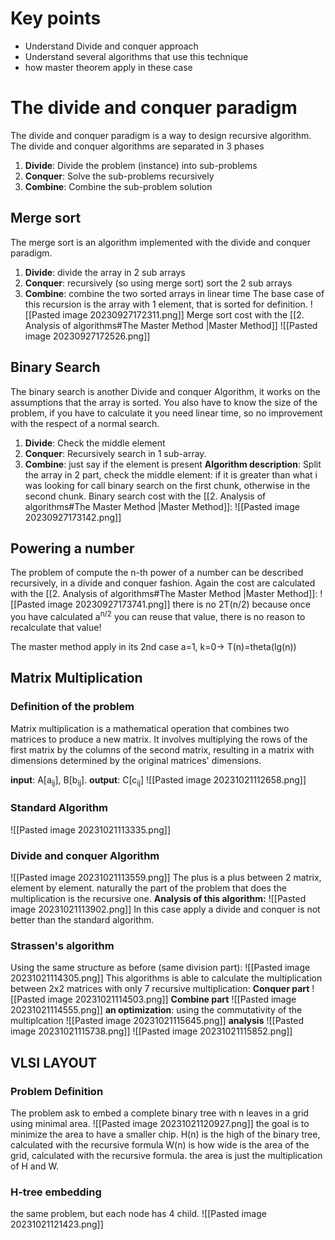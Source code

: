# Key points
- Understand Divide and conquer approach
- Understand several algorithms that use this technique 
- how master theorem apply in these case

# The divide and conquer paradigm
The divide and conquer paradigm is a way to design recursive algorithm.
The divide and conquer algorithms are separated in 3 phases
1. **Divide**: Divide the problem (instance) into sub-problems
2. **Conquer**: Solve the sub-problems recursively 
3. **Combine**: Combine the sub-problem solution 
## Merge sort
The merge sort is an algorithm implemented with the divide and conquer paradigm.
1. **Divide**: divide the array in 2 sub arrays
2. **Conquer**: recursively (so using merge sort) sort the 2 sub arrays
3. **Combine**: combine the two sorted arrays in linear time
The base case of this recursion is the array with 1 element, that is sorted for definition.
![[Pasted image 20230927172311.png]]
 Merge sort cost with the [[2. Analysis of algorithms#The Master Method |Master Method]]
 ![[Pasted image 20230927172526.png]]

## Binary Search
The binary search is another Divide and conquer Algorithm, it works on the assumptions that the array is sorted. You also have to know the size of the problem, if you have to calculate it you need linear time, so no improvement with the respect of a normal search. 
1. **Divide**: Check the middle element
2. **Conquer**: Recursively search in 1 sub-array.
3. **Combine**: just say if the element is present
**Algorithm description**: Split the array in 2 part, check the middle element: if it is greater than what i was looking for call binary search on the first chunk, otherwise in the second chunk. 
Binary search cost with the [[2. Analysis of algorithms#The Master Method |Master Method]]:
![[Pasted image 20230927173142.png]]

## Powering a number
The problem of compute the n-th power of a number can be described recursively, in a divide and conquer fashion.
Again the cost are calculated with the [[2. Analysis of algorithms#The Master Method |Master Method]]:
![[Pasted image 20230927173741.png]]
there is no 2T(n/2) because once you have calculated a<sup>n/2</sup> you can reuse that value, there is no reason to recalculate that value!

The master method apply in its 2nd case
a=1, k=0-> T(n)=theta(lg(n))
## Matrix Multiplication
### Definition of the problem
Matrix multiplication is a mathematical operation that combines two matrices to produce a new matrix. It involves multiplying the rows of the first matrix by the columns of the second matrix, resulting in a matrix with dimensions determined by the original matrices' dimensions.

**input**: A[a<sub>ij</sub>], B[b<sub>ij</sub>].
**output**: C[c<sub>ij</sub>]
![[Pasted image 20231021112658.png]]
### Standard Algorithm
![[Pasted image 20231021113335.png]]
### Divide and conquer Algorithm
![[Pasted image 20231021113559.png]]
The plus is a plus between 2 matrix, element by element.
naturally the part of the problem that does the multiplication is the recursive one.
**Analysis of this algorithm:**
![[Pasted image 20231021113902.png]]
In this case apply a divide and conquer is not better than the standard algorithm.

### Strassen's algorithm

Using the same structure as before (same division part):
![[Pasted image 20231021114305.png]]
This algorithms is able to calculate the multiplication between 2x2 matrices with only 7 recursive multiplication:
**Conquer part**
![[Pasted image 20231021114503.png]]
**Combine part**
![[Pasted image 20231021114555.png]]
**an optimization**: using the commutativity of the multiplcation
![[Pasted image 20231021115645.png]]
**analysis**
![[Pasted image 20231021115738.png]]
![[Pasted image 20231021115852.png]]

## VLSI LAYOUT
### Problem Definition
The problem ask to embed a complete binary tree with n leaves in a grid using minimal area.
![[Pasted image 20231021120927.png]]
the goal is to minimize the area to have a smaller chip.
H(n) is the high of the binary tree, calculated with the recursive formula
W(n) is how wide is the area of the grid, calculated with the recursive formula.
the area is just the multiplication of H and W. 


### H-tree embedding
the same problem, but each node has 4 child. 
![[Pasted image 20231021121423.png]]

